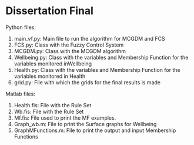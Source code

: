 # Dissertation Final
 
Python files:

1. main_vf.py: Main file to run the algorithm for MCGDM and FCS
2. FCS.py: Class with the Fuzzy Control System
3. MCGDM.py: Class with the MCGDM algorithm
4. Wellbeing.py: Class with the variables and Membership Function for the variables
monitored inWellbeing
5. Health.py: Class with the variables and Membership Function for the variables
monitored in Health
6. grid.py: File with which the grids for the final results is made

Matlab files:
1. Health.fis: File with the Rule Set
2. Wb.fis: File with the Rule Set
3. Mf.fis: File used to print the MF examples.
4. Graph_wb.m: File to print the Surface graphs for Wellbeing
5. GraphMFunctions.m: File to print the output and input Membership Functions
